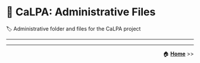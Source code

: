 # :open_file_folder: CaLPA: Administrative Files

:label: Administrative folder and files for the CaLPA project

----


----

<div align="right">

:house: [**Home**](../) >>
</div>
